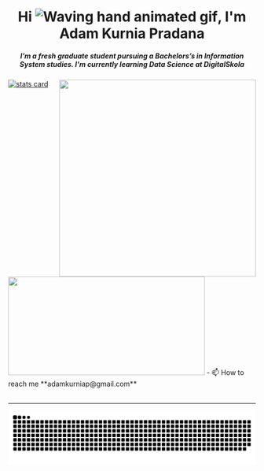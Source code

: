 <h1 align="center">Hi <img src="https://raw.githubusercontent.com/nixin72/nixin72/master/wave.gif" 
         alt="Waving hand animated gif"
         height="45"
         width="45" />, I'm Adam Kurnia Pradana</h1>
<h5 align="center">
I’m a fresh graduate student pursuing a Bachelors’s in Information System studies. I'm currently learning Data Science at DigitalSkola
</h5>
<p>
<a align= "center" href="https://github.com/adamkurniap">
<img alt= "stats card" height="200px" width="400" src="https://github-readme-streak-stats.herokuapp.com?user=adamkurniap&theme=merko">
<img align="right" height="400" width="400" src="https://c.tenor.com/w2WYZuHWZw0AAAAC/coded-data.gif" /> </a>
</p>
<img height="200px" width="400" src="https://github-readme-stats.vercel.app/api?username=adamkurniap&count_private=true&theme=merko&show_icons=true" />
- 📫 How to reach me **adamkurniap@gmail.com**
<br><br>
<hr>
<p align="center">
  <img src="https://raw.githubusercontent.com/Platane/snk/output/github-contribution-grid-snake.svg" alt="snake"></center>
</p>
